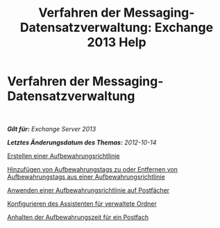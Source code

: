 ﻿---
title: 'Verfahren der Messaging-Datensatzverwaltung: Exchange 2013 Help'
TOCTitle: Verfahren der Messaging-Datensatzverwaltung
ms:assetid: bc2ff408-4a2b-4202-9515-e3e922a6320d
ms:mtpsurl: https://technet.microsoft.com/de-de/library/JJ150558(v=EXCHG.150)
ms:contentKeyID: 50476579
ms.date: 04/24/2018
mtps_version: v=EXCHG.150
ms.translationtype: HT
---

# Verfahren der Messaging-Datensatzverwaltung

 

_**Gilt für:** Exchange Server 2013_

_**Letztes Änderungsdatum des Themas:** 2012-10-14_

[Erstellen einer Aufbewahrungsrichtlinie](https://technet.microsoft.com/de-de/library/JJ150573(v=EXCHG.150))

[Hinzufügen von Aufbewahrungstags zu oder Entfernen von Aufbewahrungstags aus einer Aufbewahrungsrichtlinie](https://technet.microsoft.com/de-de/library/Dd362328(v=EXCHG.150))

[Anwenden einer Aufbewahrungsrichtlinie auf Postfächer](apply-a-retention-policy-to-mailboxes-exchange-2013-help.md)

[Konfigurieren des Assistenten für verwaltete Ordner](configure-the-managed-folder-assistant-exchange-2013-help.md)

[Anhalten der Aufbewahrungszeit für ein Postfach](https://technet.microsoft.com/de-de/library/Dd335168(v=EXCHG.150))

